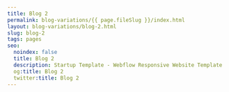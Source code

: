 ```yaml
---
title: Blog 2
permalink: blog-variations/{{ page.fileSlug }}/index.html
layout: blog-variations/blog-2.html
slug: blog-2
tags: pages
seo:
  noindex: false
  title: Blog 2
  description: Startup Template - Webflow Responsive Website Template
  og:title: Blog 2
  twitter:title: Blog 2
---
```



